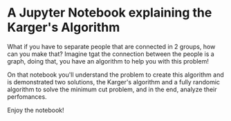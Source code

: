 # A Jupyter Notebook explaining the Karger's Algorithm
What if you have to separate people that are connected in 2 groups, how can you make that? Imagine tgat the connection between the people is a graph, doing that, you have an algorithm to help you with this problem!

On that notebook you'll understand the problem to create this algorithm and is demonstrated two solutions, the Karger's algorithm and a fully randomic algorithm to solve the minimum cut problem, and in the end, analyze their perfomances.

Enjoy the notebook!
